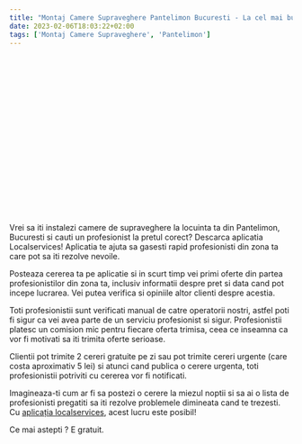 ```yaml
---
title: "Montaj Camere Supraveghere Pantelimon Bucuresti - La cel mai bun preț"
date: 2023-02-06T18:03:22+02:00
tags: ['Montaj Camere Supraveghere', 'Pantelimon']
---
```


<script src="https://fast.wistia.com/embed/medias/8jrllamgis.jsonp" async></script><script src="https://fast.wistia.com/assets/external/E-v1.js" async></script><div class="wistia_responsive_padding" style="padding:56.25% 0 0 0;position:relative;"><div class="wistia_responsive_wrapper" style="height:100%;left:0;position:absolute;top:0;width:100%;"><span class="wistia_embed wistia_async_8jrllamgis popover=true popoverAnimateThumbnail=true videoFoam=true" style="display:inline-block;height:100%;position:relative;width:100%">&nbsp;</span></div></div>

Vrei sa iti instalezi camere de supraveghere la locuinta ta din Pantelimon, Bucuresti si cauti un profesionist la pretul corect? Descarca aplicatia Localservices! Aplicatia te ajuta sa gasesti rapid profesionisti din zona ta care pot sa iti rezolve nevoile.

Posteaza cererea ta pe aplicatie si in scurt timp vei primi oferte din partea profesionistilor din zona ta, inclusiv informatii despre pret si data cand pot incepe lucrarea. Vei putea verifica si opiniile altor clienti despre acestia.

Toti profesionistii sunt verificati manual de catre operatorii nostri, astfel poti fi sigur ca vei avea parte de un serviciu profesionist si sigur. Profesionistii platesc un comision mic pentru fiecare oferta trimisa, ceea ce inseamna ca vor fi motivati sa iti trimita oferte serioase.

Clientii pot trimite 2 cereri gratuite pe zi sau pot trimite cereri urgente (care costa aproximativ 5 lei) si atunci cand publica o cerere urgenta, toti profesionistii potriviti cu cererea vor fi notificati.

Imagineaza-ti cum ar fi sa postezi o cerere la miezul noptii si sa ai o lista de profesionisti pregatiti sa iti rezolve problemele dimineata cand te trezesti. Cu [aplicația localservices](https://localservices.app), acest lucru este posibil!

Ce mai astepti ? E gratuit.
